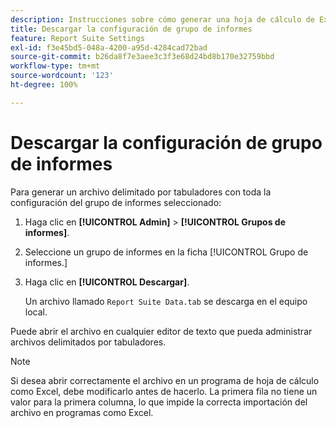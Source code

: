 ```yaml
---
description: Instrucciones sobre cómo generar una hoja de cálculo de Excel con toda la configuración del grupo de informes seleccionado.
title: Descargar la configuración de grupo de informes
feature: Report Suite Settings
exl-id: f3e45bd5-048a-4200-a95d-4284cad72bad
source-git-commit: b26da8f7e3aee3c3f3e68d24bd8b170e32759bbd
workflow-type: tm+mt
source-wordcount: '123'
ht-degree: 100%

---
```


# Descargar la configuración de grupo de informes

Para generar un archivo delimitado por tabuladores con toda la configuración del grupo de informes seleccionado:

1. Haga clic en **[!UICONTROL Admin]** > **[!UICONTROL Grupos de informes]**.

2. Seleccione un grupo de informes en la ficha [!UICONTROL Grupo de informes.]

3. Haga clic en **[!UICONTROL Descargar]**.

   Un archivo llamado `Report Suite Data.tab` se descarga en el equipo local.

Puede abrir el archivo en cualquier editor de texto que pueda administrar archivos delimitados por tabuladores.

>[!NOTE]
>
>   Si desea abrir correctamente el archivo en un programa de hoja de cálculo como Excel, debe modificarlo antes de hacerlo. La primera fila no tiene un valor para la primera columna, lo que impide la correcta importación del archivo en programas como Excel.
